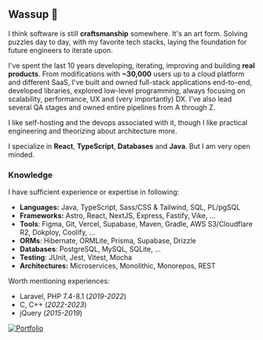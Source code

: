 ## Wassup 🎉
I think software is still **craftsmanship** somewhere. It's an art form. Solving puzzles day to day, with my favorite tech stacks, laying the foundation for future engineers to iterate upon.

I've spent the last 10 years developing, iterating, improving and building **real products**. From modifications with **~30,000** users up to a cloud platform and different SaaS, I've built and owned full-stack applications end-to-end, developed libraries, explored low-level programming, always focusing on scalability, performance, UX and (very importantly) DX. I've also lead several QA stages and owned entire pipelines from A through Z.

I like self-hosting and the devops associated with it, though I like practical engineering and theorizing about architecture more.

I specialize in **React**, **TypeScript**, **Databases** and **Java**. But I am very open minded.

### Knowledge
I have sufficient experience or expertise in following:
- **Languages:** Java, TypeScript, Sass/CSS & Tailwind, SQL, PL/pgSQL
- **Frameworks:** Astro, React, NextJS, Express, Fastify, Vike, ...
- **Tools**: Figma, Git, Vercel, Supabase, Maven, Gradle, AWS S3/Cloudflare R2, Dokploy, Coolify, ...
- **ORMs**: Hibernate, ORMLite, Prisma, Supabase, Drizzle
- **Databases**: PostgreSQL, MySQL, SQLite, ...
- **Testing**: JUnit, Jest, Vitest, Mocha
- **Architectures:** Microservices, Monolithic, Monorepos, REST

Worth mentioning experiences:
- Laravel, PHP 7.4-8.1 (_2019-2022_)
- C, C++ (_2022-2023_)
- jQuery (_2015-2019_)

[![Portfolio](https://img.shields.io/badge/My_Portfolio-8A2BE2)](https://aparx.dev)

